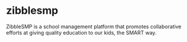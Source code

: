 # zibblesmp
ZibbleSMP is a school management platform that promotes collaborative efforts at giving quality education to our kids, the SMART way.

